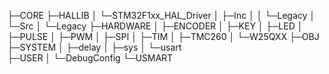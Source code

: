 ├─CORE
├─HALLIB
│  └─STM32F1xx_HAL_Driver
│      ├─Inc
│      │  └─Legacy
│      └─Src
│          └─Legacy
├─HARDWARE
│  ├─ENCODER
│  ├─KEY
│  ├─LED
│  ├─PULSE						<!--框架电机控制程序|主要思路是定时器产生脉冲信号控制步进电机-->
│  ├─PWM						<!--转子电机控制程序|主要思路是定时器产生PWM信号控制无刷电机，带有增量式PID反馈调节功能-->
│  ├─SPI
│  ├─TIM
│  ├─TMC260						<!--框架电机驱动程序-->
│  └─W25QXX
├─OBJ
├─SYSTEM
│  ├─delay
│  ├─sys
│  └─usart						
├─USER
│  └─DebugConfig
└─USMART
